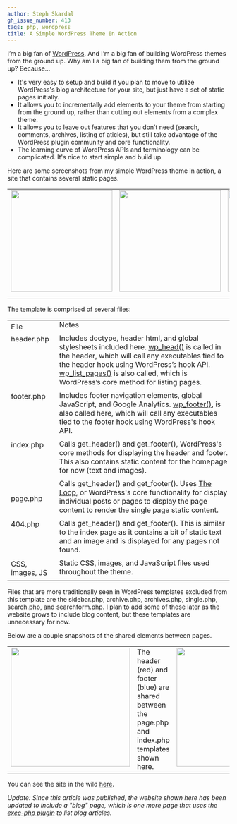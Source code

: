 ```yaml
---
author: Steph Skardal
gh_issue_number: 413
tags: php, wordpress
title: A Simple WordPress Theme In Action
---
```




I’m a big fan of [WordPress](http://wordpress.org/). And I’m a big fan of building WordPress themes from the ground up. Why am I a big fan of building them from the ground up? Because...

- It's very easy to setup and build if you plan to move to utilize WordPress's blog architecture for your site, but just have a set of static pages initially.
- It allows you to incrementally add elements to your theme from starting from the ground up, rather than cutting out elements from a complex theme.
- It allows you to leave out features that you don’t need (search, comments, archives, listing of aticles), but still take advantage of the WordPress plugin community and core functionality.
- The learning curve of WordPress APIs and terminology can be complicated. It's nice to start simple and build up.

Here are some screenshots from my simple WordPress theme in action, a site that contains several static pages.

<table cellpadding="10" cellspacing="0" width="100%"><tbody><tr>
<td valign="top"><a href="/blog/2011/02/22/simple-wordpress-theme/image-0-big.png" onblur="try {parent.deselectBloggerImageGracefully();} catch(e) {}"><img alt="" border="0" id="BLOGGER_PHOTO_ID_5576659759871325570" src="/blog/2011/02/22/simple-wordpress-theme/image-0.png" style="display:block; margin:0px auto 10px; text-align:center;cursor:pointer; cursor:hand;width:230px;"/></a></td>
<td valign="top"><a href="/blog/2011/02/22/simple-wordpress-theme/image-1-big.png" onblur="try {parent.deselectBloggerImageGracefully();} catch(e) {}"><img alt="" border="0" id="BLOGGER_PHOTO_ID_5576659770767853234" src="/blog/2011/02/22/simple-wordpress-theme/image-1.png" style="display:block; margin:0px auto 10px; text-align:center;cursor:pointer; cursor:hand;width: 230px;"/></a></td>
<td valign="top"><a href="/blog/2011/02/22/simple-wordpress-theme/image-2-big.png" onblur="try {parent.deselectBloggerImageGracefully();} catch(e) {}"><img alt="" border="0" id="BLOGGER_PHOTO_ID_5576659759059857778" src="/blog/2011/02/22/simple-wordpress-theme/image-2.png" style="display:block; margin:0px auto 10px; text-align:center;cursor:pointer; cursor:hand;width: 230px;"/></a></td>
</tr></tbody></table>

The template is comprised of several files:

<table cellpadding="0" cellspacing="0" width="100%">
<tbody><tr>
<td>File</td>
<td style="padding: 0px 0px 10px 10px;">Notes</td>
</tr>
<tr>
<td valign="top">header.php</td>
<td style="padding: 0px 0px 10px 10px;">Includes doctype, header html, and global stylesheets included here. <a href="http://codex.wordpress.org/Plugin_API/Action_Reference/wp_head">wp_head()</a> is called in the header, which will call any executables tied to the header hook using WordPress’s hook API. <a href="http://codex.wordpress.org/Function_Reference/wp_list_pages">wp_list_pages()</a> is also called, which is WordPress’s core method for listing pages.</td>
</tr>
<tr>
<td valign="top">footer.php</td>
<td style="padding: 0px 0px 10px 10px;">Includes footer navigation elements, global JavaScript, and Google Analytics. <a href="http://codex.wordpress.org/Plugin_API/Action_Reference/wp_footer">wp_footer()</a>, is also called here, which will call any executables tied to the footer hook using WordPress's hook API.</td>
</tr>
<tr>
<td valign="top">index.php</td>
<td style="padding: 0px 0px 10px 10px;">Calls get_header() and get_footer(), WordPress's core methods for displaying the header and footer. This also contains static content for the homepage for now (text and images).</td>
</tr>
<tr>
<td>page.php</td>
<td style="padding: 0px 0px 10px 10px;">Calls get_header() and get_footer(). Uses <a href="”http://codex.wordpress.org/The_Loop”">The Loop</a>, or WordPress's core functionality for display individual posts or pages to display the page content to render the single page static content.</td>
</tr>
<tr>
<td valign="top">404.php</td>
<td style="padding: 0px 0px 10px 10px;">Calls get_header() and get_footer(). This is similar to the index page as it contains a bit of static text and an image and is displayed for any pages not found.</td>
</tr>
<tr>
<td valign="top">CSS, images, JS</td>
<td style="padding: 0px 0px 10px 10px;">Static CSS, images, and JavaScript files used throughout the theme.</td>
</tr>
</tbody></table>

Files that are more traditionally seen in WordPress templates excluded from this template are the sidebar.php, archive.php, archives.php, single.php, search.php, and searchform.php. I plan to add some of these later as the website grows to include blog content, but these templates are unnecessary for now.

Below are a couple snapshots of the shared elements between pages.

<table cellpadding="10" cellspacing="0" width="100%">
<tbody><tr>
<td>
<a href="/blog/2011/02/22/simple-wordpress-theme/image-3-big.png" onblur="try {parent.deselectBloggerImageGracefully();} catch(e) {}"><img alt="" border="0" id="BLOGGER_PHOTO_ID_5576665372793032274" src="/blog/2011/02/22/simple-wordpress-theme/image-3.png" style="display:block; margin:0px auto 10px; text-align:center;cursor:pointer; cursor:hand;width:270px;"/></a>
</td>
<td>The header (red) and footer (blue) are shared between the page.php and index.php templates shown here.
</td>
<td>
<a href="/blog/2011/02/22/simple-wordpress-theme/image-4-big.png" onblur="try {parent.deselectBloggerImageGracefully();} catch(e) {}"><img alt="" border="0" id="BLOGGER_PHOTO_ID_5576659774972935746" src="/blog/2011/02/22/simple-wordpress-theme/image-4.png" style="display:block; margin:0px auto 10px; text-align:center;cursor:pointer; cursor:hand;width:270px;"/></a>
</td>
</tr>
</tbody></table>

You can see the site in the wild [here](http://stephskardal.com/).

*Update: Since this article was published, the website shown here has been updated to include a "blog" page, which is one more page that uses the [exec-php plugin](http://wordpress.org/extend/plugins/exec-php/) to list blog articles.*


